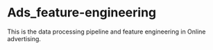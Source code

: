 # Ads_feature-engineering
This is the data processing pipeline and feature engineering in Online advertising.
